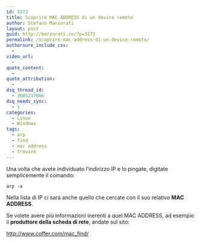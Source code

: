 ```yaml
---
id: 3272
title: Scoprire MAC ADDRESS di un device remoto
author: Stefano Marzorati
layout: post
guid: http://marzorati.co/?p=3272
permalink: /scoprire-mac-address-di-un-device-remoto/
authorsure_include_css:
  - 
video_url:
  - 
quote_content:
  - 
quote_attribution:
  - 
dsq_thread_id:
  - 3605217866
dsq_needs_sync:
  - 1
categories:
  - Linux
  - Windows
tags:
  - arp
  - find
  - mac address
  - trovare
---
```

Una volta che avete individuato l&#8217;indirizzo IP e lo pingate, digitate semplicemente il comando:

`arp -a`

Nella lista di IP ci sarà anche quello che cercate con il suo relativo **MAC ADDRESS**.

Se volete avere più informazioni inerenti a quel MAC ADDRESS, ad esempio il **produttore della scheda di rete**, andate sul sito:

<a href="http://www.coffer.com/mac_find/" target="_blank">http://www.coffer.com/mac_find/</a>